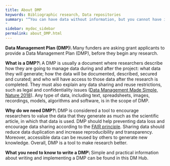 ```yaml
---
title: About DMP
keywords: Bibliographic research, Data repositories
summary: "“You can have data without information, but you cannot have information without data.” Daniel Keys Moran
"
sidebar: mydoc_sidebar
permalink: about_DMP.html
---
```


**Data Management Plan (DMP)**\\
Many funders are asking grant applicants to provide a Data Management Plan (DMP), before they begin any research.

**What is a DMP?**\\
A DMP is usually a document where researchers describe how they are going to manage data during and after the project: what data they will generate; how the data will be documented, described, secured and curated; and who will have access to those data after the research is completed. They must also explain any data sharing and reuse restrictions, such as legal and confidentiality issues ([Data Management Made Simple, Nature 2018](https://www.nature.com/articles/d41586-018-03071-1?utm_source=twt_nnc&utm_medium=social&utm_campaign=naturenews&sf184398395=1 )). Any type of data, including text, spreadsheets, images, recordings, models, algorithms and software, is in the scope of DMP.

**Why do we need DMP?**\\
DMP is considered a tool to encourage researchers to value the data that they generate as much as the scientific article, in which that data is used. DMP should help preventing data loss and encourage data sharing according to the [FAIR principle](https://www.ncbi.nlm.nih.gov/pmc/articles/PMC4792175/). Sharing data should reduce data duplication and increase reproducibility and transparency. Moreover, accessible data can be reused by others to generate new knowledge. Overall, DMP is a tool to make research better.

**What you need to know to write a DMP**\\
Simple and practical information about writing and implementing a DMP can be found in this DM Hub.
